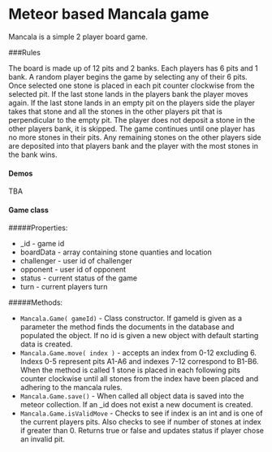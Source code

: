 Meteor based Mancala game
============================


Mancala is a simple  2 player board game.

###Rules

The board is made up of 12 pits and 2 banks. Each players has 6 pits and 1 bank. A random player begins the game by selecting any of their 6 pits. Once selected one stone is placed in each pit counter clockwise from the selected pit. If the last stone lands in the players bank the player moves again. If the last stone lands in an empty pit on the players side the player takes that stone and all the stones in the other players pit that is perpendicular to the empty pit. The player does not deposit a stone in the other players bank, it is skipped. The game continues until one player has no more stones in their pits. Any remaining stones on the other players side are deposited into that players bank and the player with the most stones in the bank wins.

#### Demos

TBA

#### Game class

#####Properties:

* _id - game id
* boardData - array containing stone quanties and location
* challenger - user id of challenger
* opponent - user id of opponent
* status - current status of the game
* turn - current players turn

#####Methods:

* `Mancala.Game( gameId)` - Class constructor. If gameId is given as a parameter the method finds the documents in the database and populated the object. If no id is given a new object with default starting data is created.
* `Mancala.Game.move( index )` - accepts an index from 0-12 excluding 6. Indexs 0-5 represent pits A1-A6 and indexes 7-12 correspond to B1-B6. When the method is called 1 stone is placed in each following pits counter clockwise until all stones from the index have been placed and adhering to the mancala rules.
* `Mancala.Game.save()` - When called all object data is saved into the meteor collection. If an _id does not exist a new document is created.
* `Mancala.Game.isValidMove` - Checks to see if index is an int and is one of the current players pits. Also checks to see if number of stones at index if greater than 0. Returns true or false and updates status if player chose an invalid pit.


